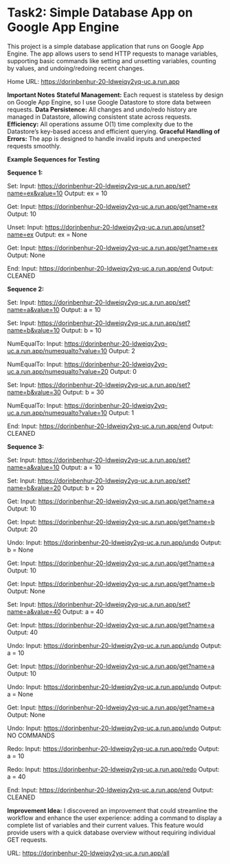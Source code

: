 # Task2: Simple Database App on Google App Engine

This project is a simple database application that runs on Google App Engine. The app allows users to send HTTP requests to manage variables, supporting basic commands like setting and unsetting variables, counting by values, and undoing/redoing recent changes.

Home URL: https://dorinbenhur-20-ldweiqy2yq-uc.a.run.app

**Important Notes**
**Stateful Management:** Each request is stateless by design on Google App Engine, so I use Google Datastore to store data between requests.
**Data Persistence:** All changes and undo/redo history are managed in Datastore, allowing consistent state across requests.
**Efficiency:** All operations assume O(1) time complexity due to the Datastore’s key-based access and efficient querying.
**Graceful Handling of Errors:** The app is designed to handle invalid inputs and unexpected requests smoothly.

**Example Sequences for Testing**

**Sequence 1:**

Set:
Input:  https://dorinbenhur-20-ldweiqy2yq-uc.a.run.app/set?name=ex&value=10
Output: ex = 10

Get:
Input:  https://dorinbenhur-20-ldweiqy2yq-uc.a.run.app/get?name=ex
Output: 10

Unset:
Input:  https://dorinbenhur-20-ldweiqy2yq-uc.a.run.app/unset?name=ex
Output: ex = None

Get:
Input:  https://dorinbenhur-20-ldweiqy2yq-uc.a.run.app/get?name=ex
Output: None

End:
Input:  https://dorinbenhur-20-ldweiqy2yq-uc.a.run.app/end
Output: CLEANED

**Sequence 2:**

Set:
Input:  https://dorinbenhur-20-ldweiqy2yq-uc.a.run.app/set?name=a&value=10
Output: a = 10

Set:
Input:  https://dorinbenhur-20-ldweiqy2yq-uc.a.run.app/set?name=b&value=10
Output: b = 10

NumEqualTo:
Input:  https://dorinbenhur-20-ldweiqy2yq-uc.a.run.app/numequalto?value=10
Output: 2

NumEqualTo:
Input:  https://dorinbenhur-20-ldweiqy2yq-uc.a.run.app/numequalto?value=20
Output: 0

Set:
Input:  https://dorinbenhur-20-ldweiqy2yq-uc.a.run.app/set?name=b&value=30
Output: b = 30

NumEqualTo:
Input:  https://dorinbenhur-20-ldweiqy2yq-uc.a.run.app/numequalto?value=10
Output: 1

End:
Input:  https://dorinbenhur-20-ldweiqy2yq-uc.a.run.app/end
Output: CLEANED


**Sequence 3:**

Set:
Input:  https://dorinbenhur-20-ldweiqy2yq-uc.a.run.app/set?name=a&value=10
Output: a = 10

Set:
Input:  https://dorinbenhur-20-ldweiqy2yq-uc.a.run.app/set?name=b&value=20
Output: b = 20

Get:
Input:  https://dorinbenhur-20-ldweiqy2yq-uc.a.run.app/get?name=a
Output: 10

Get:
Input:  https://dorinbenhur-20-ldweiqy2yq-uc.a.run.app/get?name=b
Output: 20

Undo:
Input:  https://dorinbenhur-20-ldweiqy2yq-uc.a.run.app/undo
Output: b = None

Get:
Input:  https://dorinbenhur-20-ldweiqy2yq-uc.a.run.app/get?name=a
Output: 10

Get:
Input:  https://dorinbenhur-20-ldweiqy2yq-uc.a.run.app/get?name=b
Output: None

Set:
Input:  https://dorinbenhur-20-ldweiqy2yq-uc.a.run.app/set?name=a&value=40
Output: a = 40

Get:
Input:  https://dorinbenhur-20-ldweiqy2yq-uc.a.run.app/get?name=a
Output: 40

Undo:
Input:  https://dorinbenhur-20-ldweiqy2yq-uc.a.run.app/undo
Output: a = 10

Get:
Input:  https://dorinbenhur-20-ldweiqy2yq-uc.a.run.app/get?name=a
Output: 10

Undo:
Input:  https://dorinbenhur-20-ldweiqy2yq-uc.a.run.app/undo
Output: a = None

Get:
Input:  https://dorinbenhur-20-ldweiqy2yq-uc.a.run.app/get?name=a
Output: None

Undo:
Input:  https://dorinbenhur-20-ldweiqy2yq-uc.a.run.app/undo
Output: NO COMMANDS

Redo:
Input:  https://dorinbenhur-20-ldweiqy2yq-uc.a.run.app/redo
Output: a = 10

Redo:
Input:  https://dorinbenhur-20-ldweiqy2yq-uc.a.run.app/redo
Output: a = 40

End:
Input:  https://dorinbenhur-20-ldweiqy2yq-uc.a.run.app/end
Output: CLEANED

**Improvement Idea:**
I discovered an improvement that could streamline the workflow and enhance the user experience: adding a command to display a complete list of variables and their current values. This feature would provide users with a quick database overview without requiring individual GET requests.

URL:  https://dorinbenhur-20-ldweiqy2yq-uc.a.run.app/all










